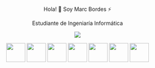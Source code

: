<p align="center">
  Hola! 👋 Soy Marc Bordes ⚡
</p>
 <p align="center">
  Estudiante de Ingeniaría Informática 
 </p>
 
 <p align="center">
<img src="https://github-readme-stats.vercel.app/api/top-langs?username=MarcBordes=compact"/>  
</p>
 
 <p align="center">
  <img height=50 src="https://cdn.jsdelivr.net/gh/devicons/devicon/icons/python/python-original.svg"/>
  <img height=50 src="https://cdn.jsdelivr.net/gh/devicons/devicon/icons/java/java-original.svg"/>
  <img height=50 src="https://cdn.jsdelivr.net/gh/devicons/devicon/icons/html5/html5-original.svg" />
  <img height=50 src="https://cdn.jsdelivr.net/gh/devicons/devicon/icons/css3/css3-original.svg" />
  <img height=50 src="https://cdn.jsdelivr.net/gh/devicons/devicon/icons/github/github-original.svg"/>
  <img height=50 src="https://cdn.jsdelivr.net/gh/devicons/devicon/icons/bash/bash-original.svg" />
  <img height=50 src="https://cdn.jsdelivr.net/gh/devicons/devicon/icons/bootstrap/bootstrap-original.svg" />

  </p>



<!--
**MarcBordes/MarcBordes** is a ✨ _special_ ✨ repository because its `README.md` (this file) appears on your GitHub profile.

Here are some ideas to get you started:

- 🔭 I’m currently working on ...
- 🌱 I’m currently learning ...
- 👯 I’m looking to collaborate on ...
- 🤔 I’m looking for help with ...
- 💬 Ask me about ...
- 📫 How to reach me: ...
- 😄 Pronouns: ...
- ⚡ Fun fact: ...
-->
